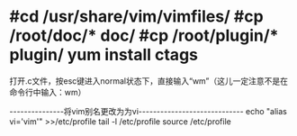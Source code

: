 #cd /usr/share/vim/vimfiles/
#cp /root/doc/* doc/
#cp /root/plugin/* plugin/
yum install ctags
===========================
 打开.c文件，按esc键进入normal状态下，直接输入“wm”（这儿一定注意不是在命令行中输入：wm）
 
 ---------------将vim别名更改为为vi-----------------------------
echo "alias vi='vim'" >>/etc/profile
tail -l /etc/profile
source /etc/profile
